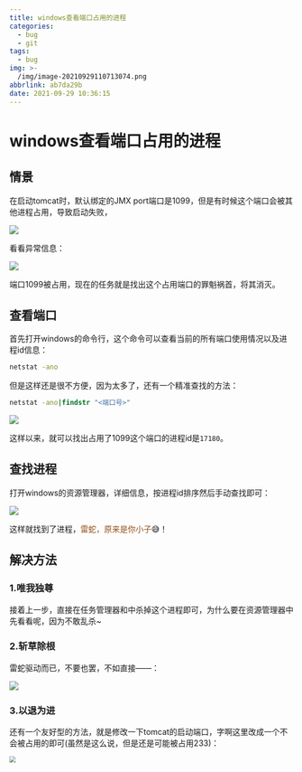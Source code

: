 ```yaml
---
title: windows查看端口占用的进程
categories:
  - bug
  - git
tags:
  - bug
img: >-
  /img/image-20210929110713074.png
abbrlink: ab7da29b
date: 2021-09-29 10:36:15
---
```


# windows查看端口占用的进程

## 情景

在启动tomcat时，默认绑定的JMX port端口是1099，但是有时候这个端口会被其他进程占用，导致启动失败，

![](/img/%E4%BC%81%E4%B8%9A%E5%BE%AE%E4%BF%A1%E6%88%AA%E5%9B%BE_16328820144688.png)

看看异常信息：

![](/img/%E4%BC%81%E4%B8%9A%E5%BE%AE%E4%BF%A1%E6%88%AA%E5%9B%BE_16328820765842.png)

端口1099被占用，现在的任务就是找出这个占用端口的罪魁祸首，将其消灭。

## 查看端口

首先打开windows的命令行，这个命令可以查看当前的所有端口使用情况以及进程id信息：

```cmd
netstat -ano
```

但是这样还是很不方便，因为太多了，还有一个精准查找的方法：

```cmd
netstat -ano|findstr "<端口号>"
```

![](/img/%E4%BC%81%E4%B8%9A%E5%BE%AE%E4%BF%A1%E6%88%AA%E5%9B%BE_16328824758791.png)

这样以来，就可以找出占用了1099这个端口的进程id是`17180`。

## 查找进程

打开windows的资源管理器，详细信息，按进程id排序然后手动查找即可：

![](/img/%E4%BC%81%E4%B8%9A%E5%BE%AE%E4%BF%A1%E6%88%AA%E5%9B%BE_16328825646822.png)

这样就找到了进程，<font color=#91501c>雷蛇，原来是你小子</font>😅！

## 解决方法

### 1.唯我独尊

接着上一步，直接在任务管理器和中杀掉这个进程即可，为什么要在资源管理器中先看看呢，因为不敢乱杀~

### 2.斩草除根

雷蛇驱动而已，不要也罢，不如直接——：

![](/img/image-20210929105627879.png)

### 3.以退为进

还有一个友好型的方法，就是修改一下tomcat的启动端口，字啊这里改成一个不会被占用的即可(虽然是这么说，但是还是可能被占用233)：

<img src="/img/image-20210929110713074.png" style="zoom:67%;" />